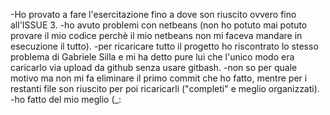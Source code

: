 -Ho provato a fare l'esercitazione fino a dove son riuscito ovvero fino all'ISSUE 3.
-ho avuto problemi con netbeans (non ho potuto mai potuto provare il mio codice perchè il mio netbeans non mi faceva mandare in esecuzione il tutto). 
-per ricaricare tutto il progetto ho riscontrato lo stesso problema di Gabriele Silla e mi ha detto pure lui che l'unico modo era caricarlo via upload da github senza usare gitbash.
-non so per quale motivo ma non mi fa eliminare il primo commit che ho fatto, mentre per i restanti file son riuscito per poi ricaricarli ("completi" e meglio organizzati).
-ho fatto del mio meglio (_:
